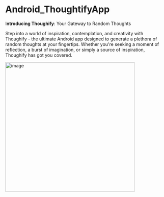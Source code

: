 # Android_ThoughtifyApp

I**ntroducing Thoughify**: Your Gateway to Random Thoughts

Step into a world of inspiration, contemplation, and creativity with Thoughify - the ultimate Android app designed to generate a plethora of random thoughts at your fingertips. Whether you're seeking a moment of reflection, a burst of imagination, or simply a source of inspiration, Thoughify has got you covered.


<img width="406" alt="image" src="https://github.com/Sarthak-IET2019/Android_ThoughtifyApp/assets/78343507/81b70f73-59ee-44e1-8e83-259d88d3796d">
